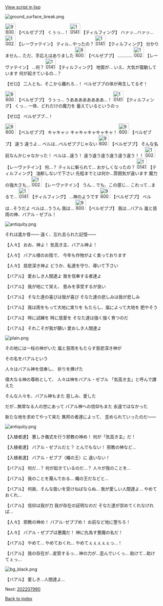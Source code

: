 [View script in lisp](../scripts/202207980.txt)

![ground_surface_break.png](../images/backgrounds/ground_surface_break.png)

<img src="../images/units/960022.png" alt="960022.png" height="34"/>
【ベルゼブブ】
くぅっ…！

<img src="../images/units/101415.png" alt="101415.png" height="34"/>
【ティルフィング】
ハァッ…ハァッ…

<img src="../images/units/100221.png" alt="100221.png" height="34"/>
【レーヴァテイン】
ティル…やったの？

<img src="../images/units/101415.png" alt="101415.png" height="34"/>
【ティルフィング】
分かりません…
ただ、手応えはありました

<img src="../images/units/960022.png" alt="960022.png" height="34"/>
【ベルゼブブ】
…………

<img src="../images/units/100221.png" alt="100221.png" height="34"/>
【レーヴァテイン】
…何？

<img src="../images/units/101415.png" alt="101415.png" height="34"/>
【ティルフィング】
地面が…
いえ、大気が震動しています
何が起きているの…？

【ゼロ】
二人とも、そこから離れろ…！
ベルゼブブの体が再生してるぞ！

<img src="../images/units/960022.png" alt="960022.png" height="34"/>
【ベルゼブブ】
うぅっ…
うああああああああ…！

<img src="../images/units/101415.png" alt="101415.png" height="34"/>
【ティルフィング】
くっ…
一体、どれだけの魔力を
蓄えているというのっ

【ゼロ】
ベルゼブブ…！

<img src="../images/units/960022.png" alt="960022.png" height="34"/>
【ベルゼブブ】
キャキャッ
キャキャキャキャキャ！

<img src="../images/units/960022.png" alt="960022.png" height="34"/>
【ベルゼブブ】
違う
違うよ…
ベルは…ベルゼブブじゃない

<img src="../images/units/960022.png" alt="960022.png" height="34"/>
【ベルゼブブ】
そんな名前なんかじゃなかった！
ベルは…違う！
違う違う違う違う違う違う！！

<img src="../images/units/100221.png" alt="100221.png" height="34"/>
【レーヴァテイン】
何…？
ティルに斬られて…
おかしくなったの？

<img src="../images/units/101415.png" alt="101415.png" height="34"/>
【ティルフィング】
油断しないで下さい
先程までとは何か…雰囲気が違います
魔力の強大さも…

<img src="../images/units/100221.png" alt="100221.png" height="34"/>
【レーヴァテイン】
うん…
でも、この感じ…
これって…まるで…

<img src="../images/units/101415.png" alt="101415.png" height="34"/>
【ティルフィング】
…神のようです

<img src="../images/units/960022.png" alt="960022.png" height="34"/>
【ベルゼブブ】
ベルは…そうだよ
ベルは…ううん
我は…

<img src="../images/units/960022.png" alt="960022.png" height="34"/>
【ベルゼブブ】
我は…バアル
嵐と慈雨の神、バアル・ゼブル！

![antiquity.png](../images/backgrounds/antiquity.png)

それは遙か昔――
遠く、忘れ去られた記憶――

【人々】
おお、神よ！
気高き主、バアル神よ！

【人々】
バアル様のお陰で、
今年も作物がよく実っております

【人々】
慈悲深き神よ
どうか、私達を守り、導いて下さい

【バアル】
愛おしき人間達よ
我を信奉する者達よ

【バアル】
我が地にて栄え、
恵みを享受するが良い

【バアル】
そなた達の喜びは我が喜び
そなた達の悲しみは我が悲しみ

【バアル】
我は雨をもって大地に実りを
もたらし、嵐によって大地を
肥やそう

【バアル】
時に試練を
時に慈愛を
そなた達は強く強く育つのだ

【バアル】
それこそが我が願い
愛おしき人間達よ

![plain.png](../images/backgrounds/plain.png)

その地には一柱の神がいた
嵐と慈雨をもたらす慈悲深き神が

その名をバアルという

人々はバアル神を信奉し、
祈りを捧げた

偉大なる神の尊称として、
人々は神をバアル・ゼブル
「気高き主」と呼んで讃えた

そんな人々を、バアル神もまた
慈しみ、愛した

だが…無常なる人の世にあって
バアル神への信仰もまた
永遠ではなかった

新たな地を求めてやって来た
異邦の者達によって、
歪められていったのだ――

![antiquity.png](../images/backgrounds/antiquity.png)

【入植者達】
悪しき儀式を行う邪教の神め！
何が「気高き主」だ！

【入植者達】
バアル・ゼブルだと？
とんでもない！
邪教の神など…

【入植者達】
バアル・ゼブブ（蠅の王）に
違いない！

【バアル】
何だ…？
何が起きているのだ…？
人々が我のことを…

【バアル】
我のことを蔑んでおる…
蠅の王だなどと…

【バアル】
何故、そんな扱いを受けねばならぬ…
我が愛しい人間達よ…
やめておくれ…

【バアル】
信仰は我が力
我が存在の証明なのだ
そなた達が崇めてくれなければ…

【人々】
邪教の神め！
バアル･ゼブブめ！
お前など地に堕ちろ！

【人々】
バアル・ゼブブは悪魔だ！
神に仇為す悪魔の名だ！

【バアル】
やめて…
やめておくれ…
やめてぇぇぇぇぇっ…！

【バアル】
我の存在が…変質するっ…
神の力が…歪んでいくっ…
助けて…助けてぇっ…

![bg_black.png](../images/backgrounds/bg_black.png)

【バアル】
愛しき…人間達よ…


Next: [202207990](202207990.md)

[Back to index](index.md)
